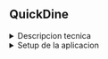 ## QuickDine

<details>
  <summary>Descripcion tecnica</summary>

  **QuickDine** es una plataforma de gestión de pedidos para restaurantes, diseñada para optimizar la interacción entre restaurantes, domiciliarios y clientes. Está implementada con un enfoque en el backend y una arquitectura escalable, permitiendo a los restaurantes gestionar su menú, domiciliarios y pedidos de manera eficiente a través de una API RESTful.

---

## Características clave:
- **Gestión de roles y permisos**:  
  El sistema maneja roles como **Domiciliarios**, **Clientes** y **Restaurantes**, cada uno con acceso restringido a ciertos endpoints. La validación de permisos se realiza mediante middleware, permitiendo configurar permisos globalmente para el sistema y adaptándose a necesidades específicas sin necesidad de modificar el código. De la misma manera, estos roles son configurables de manera que en el tiempo el nombre de los mismos puede cambiar e inclusive se podran crear nuevos; los roles que se configuren, tambien son globales para toda la plataforma.

- **Autenticación y seguridad**:  
  Implementación de autenticación basada en **JWT** para garantizar la seguridad de los endpoints, con un sistema de validación que verifica el acceso de los usuarios según su rol y los permisos asignados.

- **Gestión de pedidos**:  
  Los clientes pueden realizar pedidos desde el menú de cualquier restaurante registrado en la plataforma, con pagos gestionados a través de la integración con pasarelas de pago como **Openpay**. Los domiciliarios pueden visualizar y tomar los pedidos asignados, garantizando una gestión eficiente de la entrega.

- **Escalabilidad**:  
  El sistema permite agregar nuevos restaurantes, cada uno con su propio menú y domiciliarios, mientras que la configuración de roles y permisos se gestiona de manera centralizada para facilitar la administración y minimizar la complejidad.

---

## Tecnologías y Herramientas:
- **Django Rest Framework (DRF)**:  
  Para la creación de la API RESTful e implementación de la lógica de negocio.  

- **PostgreSQL**:  
  Base de datos relacional utilizada para almacenar datos de usuarios, restaurantes, pedidos, etc.  

- **Redis**:  
  Utilizado como backend para manejar conexiones **WebSocket** mediante **Django Channels**.  

- **WebSockets**:  
  Implementados para notificar en tiempo real a los clientes integrados con la API sobre cambios de estado en las órdenes (pedidos) y actualizaciones del estado de un pago asociado a una orden específica.  


- **Docker**:  
  Utilizado para contenerizar la aplicación y facilitar el despliegue en diferentes entornos.

- **Pasarela de Pago (Openpay)**:  
  Integración para procesar pagos de manera segura a través de **PSE**.

  ![Proceso de creacion de ordenes y pago por PSE](https://github.com/camidev234/restaurant-system-rest_framework/blob/master/procesopagopsejpeg.jpg?raw=true)

</details>


<details>
  <summary>Setup de la aplicacion</summary>
  -test
</details>



